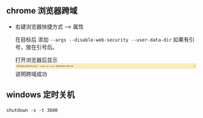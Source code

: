 ## chrome 浏览器跨域

- 右键浏览器快捷方式 --> 属性

  在目标后 添加 `--args --disable-web-security --user-data-dir` 如果有引号，放在引号后。

  打开浏览器后显示 ![图片](/zz-other/res/res-1.png '') 说明跨域成功



## windows 定时关机

`
shutdown -s -t 3600
`